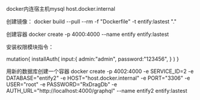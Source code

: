 docker内连宿主机mysql host.docker.internal

创建镜像：
docker build --pull --rm -f "Dockerfile" -t entify:lastest "."

创建容器
docker create -p 4000:4000  --name entify  entify:lastest

安装权限模块指令：

mutation{
  installAuth(
    input:{
      admin:"admin", 
      password:"123456",
    }
  )
}

用新的数据库创建一个容器
docker create -p 4002:4000 -e SERVICE_ID=2 -e DATABASE="entify2" -e HOST="host.docker.internal" -e PORT="3306" -e USER="root" -e PASSWORD="RxDragDb" -e AUTH_URL="http://localhost:4000/graphql" --name entify2  entify:lastest